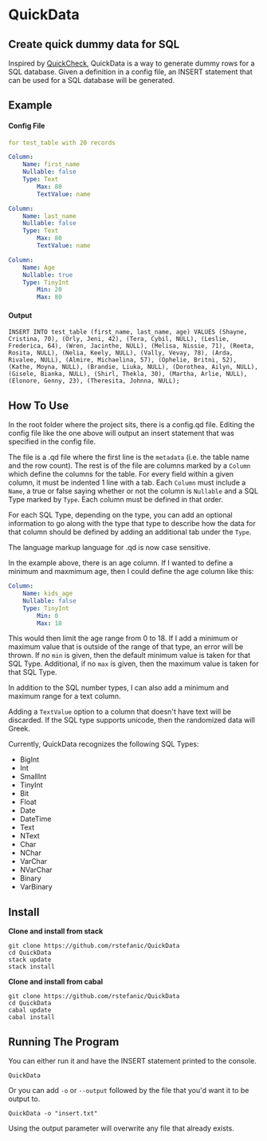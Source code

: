 # QuickData
## Create quick dummy data for SQL

Inspired by [QuickCheck](https://hackage.haskell.org/package/QuickCheck),
QuickData is a way to generate dummy rows for a SQL database. Given a definition
in a config file, an INSERT statement that can be used for a SQL database will
be generated.

## Example

#### Config File
```yaml
for test_table with 20 records

Column:
	Name: first_name
	Nullable: false
	Type: Text
		Max: 80
		TextValue: name

Column:
	Name: last_name
	Nullable: false
	Type: Text
		Max: 80
		TextValue: name

Column:
	Name: Age
	Nullable: true
	Type: TinyInt
		Min: 20
		Max: 80
```

#### Output
```
INSERT INTO test_table (first_name, last_name, age) VALUES (Shayne, Cristina, 70), (Orly, Jeni, 42), (Tera, Cybil, NULL), (Leslie, Frederica, 64), (Wren, Jacinthe, NULL), (Melisa, Nissie, 71), (Reeta, Rosita, NULL), (Nelia, Keely, NULL), (Vally, Vevay, 78), (Arda, Rivalee, NULL), (Almire, Michaelina, 57), (Ophelie, Britni, 52), (Kathe, Moyna, NULL), (Brandie, Liuka, NULL), (Dorothea, Ailyn, NULL), (Gisele, Bianka, NULL), (Shirl, Thekla, 30), (Martha, Arlie, NULL), (Elonore, Genny, 23), (Theresita, Johnna, NULL);
```

## How To Use

In the root folder where the project sits, there is a config.qd file. Editing
the config file like the one above will output an insert statement that was specified in the config file.

The file is a .qd file where the first line is the ```metadata``` (i.e. the
table name and the row count). The rest is of the file are columns marked by a
```Column``` which define the columns for the table. For every field within a
given column, it must be indented 1 line with a tab. Each ```Column``` must include a
```Name```, a true or false saying whether or not the column is ```Nullable```
and a SQL Type marked by ```Type```. Each column must be defined in that order.

For each SQL Type, depending on the type, you can add an optional information to
go along with the type that type to describe how the data for that column should
be defined by adding an additional tab under the ```Type```.

The language markup language for .qd is now case sensitive.

In the example above, there is an age column. If I wanted to define a minimum
and maxmimum age, then I could define the age column like this:

```yaml
Column:
	Name: kids_age
	Nullable: false
	Type: TinyInt
		Min: 0
		Max: 18
```

This would then limit the age range from 0 to 18. If I add a minimum or maximum
value that is outside of the range of that type, an error will be thrown. If no ```min``` is given, then the default minimum value is taken for that SQL Type. Additional, if no ```max``` is given, then the maximum value is taken for that SQL Type.

In addition to the SQL number types, I can also add a minimum and maximum range for a text column. 

Adding a ```TextValue``` option to a column that doesn't have text will be discarded. If the SQL type supports unicode, then the randomized data will Greek.

Currently, QuickData recognizes the following SQL Types:

- BigInt
- Int
- SmallInt
- TinyInt
- Bit
- Float
- Date
- DateTime
- Text
- NText
- Char
- NChar
- VarChar
- NVarChar
- Binary
- VarBinary

## Install

**Clone and install from stack**
```
git clone https://github.com/rstefanic/QuickData
cd QuickData
stack update
stack install
```

**Clone and install from cabal**
```
git clone https://github.com/rstefanic/QuickData
cd QuickData
cabal update
cabal install
```
## Running The Program

You can either run it and have the INSERT statement printed to the console.
```
QuickData
```

Or you can add ```-o``` or ```--output``` followed by the file that you'd want it to be output to.
```
QuickData -o "insert.txt"
```

Using the output parameter will overwrite any file that already exists.
